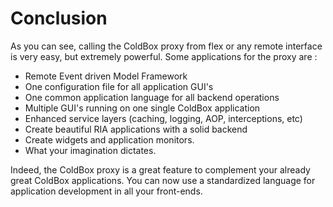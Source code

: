 # Conclusion

As you can see, calling the ColdBox proxy from flex or any remote interface is very easy, but extremely powerful. Some applications for the proxy are :

* Remote Event driven Model Framework
* One configuration file for all application GUI's
* One common application language for all backend operations
* Multiple GUI's running on one single ColdBox application
* Enhanced service layers (caching, logging, AOP, interceptions, etc)
* Create beautiful RIA applications with a solid backend
* Create widgets and application monitors.
* What your imagination dictates.

Indeed, the ColdBox proxy is a great feature to complement your already great ColdBox applications. You can now use a standardized language for application development in all your front-ends. 